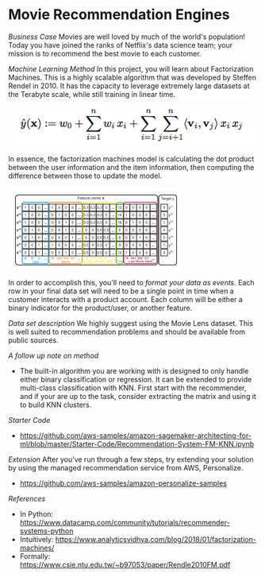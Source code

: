 # Movie Recommendation Engines

*Business Case*
Movies are well loved by much of the world's population! Today you have joined the ranks of Netflix's data science team; your mission is to recommend the best movie to each customer.

*Machine Learning Method*
In this project, you will learn about Factorization Machines. This is a highly scalable algorithm that was developed by Steffen Rendel in 2010. It has the capacity to leverage extremely large datasets at the Terabyte scale, while still training in linear time. 

![alt text](Images/recommender_1.png ) 

In essence, the factorization machines model is calculating the dot product between the user information and the item information, then computing the difference between those to update the model.

![alt text](Images/recommender_2.png ) 


In order to accomplish this, you'll need to *format your data as events*. Each row in your final data set will need to be a single point in time when a customer interacts with a product account. Each column will be either a binary indicator for the product/user, or another feature.

*Data set description*
We highly suggest using the Movie Lens dataset. This is well suited to recommendation problems and should be available from public sources.

*A follow up note on method*

* The built-in algorithm you are working with is designed to only handle either binary classification or regression. It can be extended to provide multi-class classification with KNN. First start with the recommender, and if your are up to the task, consider extracting the matrix and using it to build KNN clusters.

*Starter Code*
- https://github.com/aws-samples/amazon-sagemaker-architecting-for-ml/blob/master/Starter-Code/Recommendation-System-FM-KNN.ipynb

*Extension*
After you've run through a few steps, try extending your solution by using the managed recommendation service from AWS, Personalize. 
- https://github.com/aws-samples/amazon-personalize-samples 

*References*

* In Python: https://www.datacamp.com/community/tutorials/recommender-systems-python
* Intuitively: https://www.analyticsvidhya.com/blog/2018/01/factorization-machines/ 
* Formally: https://www.csie.ntu.edu.tw/~b97053/paper/Rendle2010FM.pdf 

